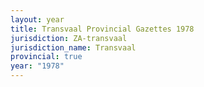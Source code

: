 ```yaml
---
layout: year
title: Transvaal Provincial Gazettes 1978
jurisdiction: ZA-transvaal
jurisdiction_name: Transvaal
provincial: true
year: "1978"
---
```

